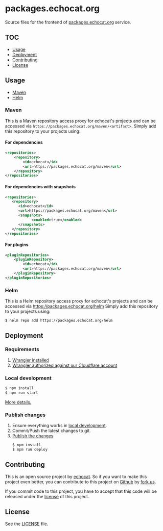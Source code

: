 # packages.echocat.org

Source files for the frontend of [packages.echocat.org](https://packages.echocat.org) service.

## TOC

* [Usage](#usage)
* [Deployment](#deployment)
* [Contributing](#contributing)
* [License](#license)

## Usage

* [Maven](#maven)
* [Helm](#helm)

### Maven

This is a Maven repository access proxy for echocat's projects and can be accessed via `https://packages.echocat.org/maven/<artifact>`. Simply add this repository to your projects using:

#### For dependencies
```xml
<repositories>
    <repository>
        <id>echocat</id>
        <url>https://packages.echocat.org/maven</url>
    </repository>
</repositories>
```

#### For dependencies with snapshots
```xml
<repositories>
   <repository>
      <id>echocat</id>
      <url>https://packages.echocat.org/maven</url>
      <snapshots>
            <enabled>true</enabled>
      </snapshots>
   </repository>
</repositories>
```

#### For plugins
```xml
<pluginRepositories>
    <pluginRepository>
        <id>echocat</id>
        <url>https://packages.echocat.org/maven</url>
    </pluginRepository>
</pluginRepositories>
```

### Helm

This is a Helm repository access proxy for echocat's projects and can be accessed via https://packages.echocat.org/helm Simply add this repository to your projects using:

```shell
$ helm repo add https://packages.echocat.org/helm
```

## Deployment

### Requirements

1. [Wrangler installed](https://developers.cloudflare.com/workers/cli-wrangler/install-update)
2. [Wrangler authorized against our Cloudflare account](https://developers.cloudflare.com/workers/cli-wrangler/authentication#using-commands)

### Local development

```bash
$ npm install
$ npm run start 
```

[More details.](https://developers.cloudflare.com/workers/cli-wrangler/commands#dev)

### Publish changes

1. Ensure everything works in [local development](#local-development).
2. Commit/Push the latest changes to git.
3. [Publish the changes](https://developers.cloudflare.com/workers/cli-wrangler/commands#publish)
   ```bash
   $ npm install
   $ npm run deploy
   ```

## Contributing

This is an open source project by [echocat](https://echocat.org).
So if you want to make this project even better, you can contribute to this project on [Github](https://github.com/echocat/packages.echocat.org)
by [fork us](https://github.com/echocat/packages.echocat.org/fork).

If you commit code to this project, you have to accept that this code will be released under the [license](#license) of this project.

## License

See the [LICENSE](LICENSE) file.
